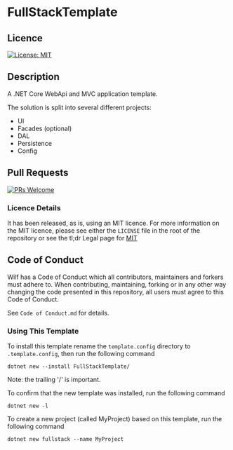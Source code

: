 # FullStackTemplate

## Licence
[![License: MIT](https://img.shields.io/badge/License-MIT-yellow.svg)](https://opensource.org/licenses/MIT)

## Description

A .NET Core WebApi and MVC application template.

The solution is split into several different projects:

- UI
- Facades (optional)
- DAL
- Persistence
- Config

## Pull Requests
[![PRs Welcome](https://img.shields.io/badge/PRs-welcome-brightgreen.svg?style=flat-square)](http://makeapullrequest.com)

### Licence Details

It has been released, as is, using an MIT licence. For more information on the MIT licence, please see either the `LICENSE` file in the root of the repository or see the tl;dr Legal page for [MIT](https://tldrlegal.com/license/mit-license)

## Code of Conduct
Wilf has a Code of Conduct which all contributors, maintainers and forkers must adhere to. When contributing, maintaining, forking or in any other way changing the code presented in this repository, all users must agree to this Code of Conduct.

See `Code of Conduct.md` for details.

### Using This Template

To install this template rename the `template.config` directory to `.template.config`, then run the following command

    dotnet new --install FullStackTemplate/

Note: the trailing '/' is important.

To confirm that the new template was installed, run the following command

    dotnet new -l

To create a new project (called MyProject) based on this template, run the following command

    dotnet new fullstack --name MyProject
